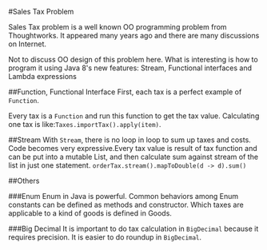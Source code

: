 #Sales Tax Problem

Sales Tax problem is a well known OO programming problem from Thoughtworks. It appeared many years ago and there are many
discussions on Internet.

Not to discuss OO design of this problem here. What is interesting is how to program it using Java 8's new features: Stream, Functional interfaces and Lambda expressions

##Function, Functional Interface
First, each tax is a perfect example of <code>Function</code>.

Every tax is a <code>Function</code> and run this function to get the tax value. Calculating one tax is like:<code>Taxes.importTax().apply(item)</code>. 

##Stream
With <code>Stream</code>, there is no loop in loop to sum up taxes and costs. Code becomes very expressive.Every tax value is result of tax function and can be put into a mutable List, and then calculate sum against stream of the list in just one statement. <code>orderTax.stream().mapToDouble(d -> d).sum()</code>

##Others

###Enum
Enum in Java is powerful. Common behaviors among Enum constants can be defined as methods and constructor. Which taxes are applicable to a kind of goods is defined in Goods.

###Big Decimal
It is important to do tax calculation in <code>BigDecimal</code> because it requires precision. It is easier to do roundup in <code>BigDecimal</code>.    


